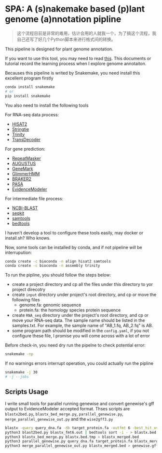 # SPA: A (s)nakemake based (p)lant genome (a)nnotation pipline

> 这个流程目前是非常的难用，估计会用的人就我一个，为了搞这个流程，我自己还写了好几个Python脚本来进行格式间的转换。

This pipeline is designed for plant genome annotation. 

If you want to use this tool, you may need to read [this](https://github.com/xuzhougeng/Notebook/blob/master/Notes/Pipeline/How-to-annotate-plant-genome.md). This documents or tutorial record the learning process when I explore genome annotaiton. 

Becauses this pipeline is writed by Snakemake, you need install this excellent program firstly

```bash
conda install snakemake
# or
pip install snakemake
```

You also need to install the following tools

For RNA-seq data process:

- [HISAT2](https://ccb.jhu.edu/software/hisat2/index.shtml)
- [Stringtie](https://ccb.jhu.edu/software/stringtie/)
- [Trinity](https://github.com/trinityrnaseq/trinityrnaseq/wiki)
- [TransDecoder](https://github.com/TransDecoder/TransDecoder/wiki)

For gene prediction:

- [RepeatMasker](http://www.repeatmasker.org/) 
- [AUGUSTUS](http://bioinf.uni-greifswald.de/augustus/downloads/)
- [GeneMark](http://exon.gatech.edu/license_download.cgi)
- [GlimmerHMM](https://ccb.jhu.edu/software/glimmerhmm/)
- [BRAKER2](http://exon.gatech.edu/Braker/BRAKER2.tar.gz)
- [PASA](https://github.com/PASApipeline/PASApipeline/wiki)
- [EvidenceModeler](https://evidencemodeler.github.io/)

For intermediate file process:

- [NCBI-BLAST](https://blast.ncbi.nlm.nih.gov/Blast.cgi)
- [seqkit](https://github.com/shenwei356/seqkit)
- [samtools](https://github.com/samtools/samtools)
- [bedtools](http://bedtools.readthedocs.io/en/latest/)

I haven't develop a tool to configure these tools easily, may docker or install.sh? Who knows.

Now, some tools can be installed by conda, and if not pipeline will be interrupution:

```bash
conda create -c bioconda -n align hisat2 samtools 
conda create -c bioconda -n assembly trinity
```

To run the pipline, you should follow the steps below:

- create a project directory and cp all the files under this directory to yor project direcotry
- create `input` directory under project's root directory, and cp or move the following files
    - genome.fa: genomic sequence
    - protein.fa: the homology species protein sequence
- create `RNA_seq` directory under the project's root directory, and cp or move your RNA-seq data. The sample name should be listed in the samples.txt. For example, the sample name of "AB\_1.fq, AB\_2.fq" is AB.
- some program path should be modified in the `config.yaml`, if you not configure these file, I promise you will come across with a lot of error

Before check-in, you need dry run the pipelne to check potential error:

```bash
snakemake -np
```

If no warnings errors interrupt operation, you could actually run the pipline

```bash
snakemake -j 30
# -j --jobs
```

## Scripts Usage

I write small tools for parallel running genewise and convert genewise's gff output to EvidenceModeler accepted format. Thses scripts are `blastx2bed.py`, `blastx_bed_merge.py`, `parallel_genewise.py`, `merge_parallel_genewise_out.py` and the `wise2gff3.py`


```bash
blastx -query query_dna.fa -db target_protein.fa -outfmt 6 -best_hit_overhang 0.25 -best_hit_score_edge 0.25 > blastx_fmt6.out
python3 blast2bed.py blastx_fmt6.out | bedtools sort -i - > blastx.bed.tmp
python3 blastx_bed_merge.py blastx.bed.tmp > blastx_merged.bed
python3 parallel_genewise.py query_dna.fa target_protein.fa blastx_merged.bed
python3 merge_parallel_genewise_out.py blastx_merged.bed > genewise.gff3
```
